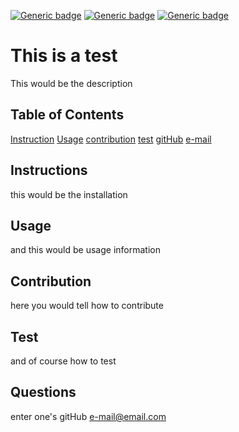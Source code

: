 
  [![Generic badge](https://img.shields.io/badge/<license>-<option1>-<COLOR>.svg)](https://shields.io/)
  [![Generic badge](https://img.shields.io/badge/<license>-<option2>-<COLOR>.svg)](https://shields.io/)
  [![Generic badge](https://img.shields.io/badge/<license>-<option3>-<COLOR>.svg)](https://shields.io/)

# This is a test
This would be the description

## Table of Contents

[Instruction](#instructions)
[Usage](#usage)
[contribution](#contribution)
[test](#test)
[gitHub](#question)
[e-mail](#e-mail)

## Instructions 
this would be the installation


## Usage
and this would be usage information

## Contribution
here you would tell how to contribute

## Test
and of course how to test


## Questions

enter one's gitHub 
e-mail@email.com


